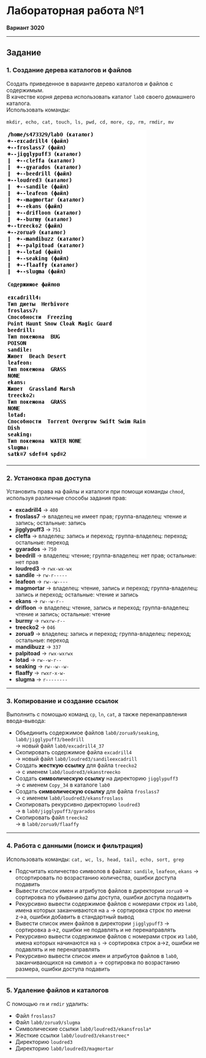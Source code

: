# Лабораторная работа №1  
**Вариант 3020**

---

## Задание  

### 1. Создание дерева каталогов и файлов  
Создать приведенное в варианте дерево каталогов и файлов с содержимым.  
В качестве корня дерева использовать каталог `lab0` своего домашнего каталога.  
Использовать команды:  

`mkdir, echo, cat, touch, ls, pwd, cd, more, cp, rm, rmdir, mv`

![Задание](./docs/imges/task.png)

---

### 2. Установка прав доступа  

Установить права на файлы и каталоги при помощи команды `chmod`, используя различные способы задания прав:  

- **excadrill4** → `400`
- **froslass7** → владелец не имеет прав; группа-владелец: чтение и запись; остальные: запись
- **jigglypuff3** → `751`
- **cleffa** → владелец: запись и переход; группа-владелец: переход; остальные: переход
- **gyarados** → `750`
- **beedrill** → владелец: чтение; группа-владелец: нет прав; остальные: нет прав
- **loudred3** → `rwx-wx-wx`
- **sandile** → `rw-r-----`
- **leafeon** → `rw--w----`
- **magmortar** → владелец: чтение, запись и переход; группа-владелец: запись и переход; остальные: чтение и запись
- **ekans** → `rw--w-r--`
- **drifloon** → владелец: чтение, запись и переход; группа-владелец: чтение и запись; остальные: чтение
- **burmy** → `rwxrw-r--`
- **treecko2** → `046`
- **zorua9** → владелец: запись и переход; группа-владелец: переход; остальные: переход
- **mandibuzz** → `337`
- **palpitoad** → `rwx-wxrwx`
- **lotad** → `rw--w-r--`
- **seaking** → `rw--w--w-`
- **flaaffy** → `rwxr-x-w-`
- **slugma** → `r--------`

---

### 3. Копирование и создание ссылок  

Выполнить с помощью команд `cp`, `ln`, `cat`, а также перенаправления ввода-вывода:  

- Объединить содержимое файлов `lab0/zorua9/seaking`, `lab0/jigglypuff3/beedrill`  
  → новый файл `lab0/excadrill4_37`
- Скопировать содержимое файла `excadrill4`  
  → новый файл `lab0/loudred3/sandileexcadrill`
- Создать **жесткую ссылку** для файла `treecko2`  
  → с именем `lab0/loudred3/ekanstreecko`
- Создать **символическую ссылку** на директорию `jigglypuff3`  
  → с именем `Copy_34` в каталоге `lab0`
- Создать **символическую ссылку** для файла `froslass7`  
  → с именем `lab0/loudred3/ekansfroslass`
- Скопировать рекурсивно директорию `loudred3`  
  → в `lab0/jigglypuff3/gyarados`
- Скопировать файл `treecko2`  
  → в `lab0/zorua9/flaaffy`

---

### 4. Работа с данными (поиск и фильтрация)  

Использовать команды: `cat, wc, ls, head, tail, echo, sort, grep`  

- Подсчитать количество символов в файлах: `sandile`, `leafeon`, `ekans` → отсортировать по возрастанию количества, ошибки доступа подавить  
- Вывести список имен и атрибутов файлов в директории `zorua9` → сортировка по убыванию даты доступа, ошибки доступа подавить  
- Рекурсивно вывести содержимое файлов с номерами строк из `lab0`, имена которых заканчиваются на `a` → сортировка строк по имени z→a, ошибки добавить в стандартный вывод  
- Вывести список имен файлов в директории `jigglypuff3` → сортировка a→z, ошибки не подавлять и не перенаправлять  
- Рекурсивно вывести содержимое файлов с номерами строк из `lab0`, имена которых начинаются на `s` → сортировка строк a→z, ошибки не подавлять и не перенаправлять  
- Рекурсивно вывести список имен и атрибутов файлов в `lab0`, заканчивающихся на символ `a` → сортировка по возрастанию размера, ошибки доступа подавить  

---

### 5. Удаление файлов и каталогов  

С помощью `rm` и `rmdir` удалить:  

- Файл `froslass7`  
- Файл `lab0/zorua9/slugma`  
- Символические ссылки `lab0/loudred3/ekansfrosla*`  
- Жесткие ссылки `lab0/loudred3/ekanstreec*`  
- Директорию `loudred3`  
- Директорию `lab0/loudred3/magmortar`  